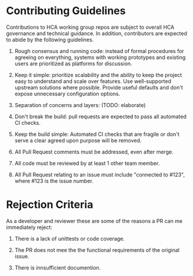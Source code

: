 # Contributing Guidelines
Contributions to HCA working group repos are subject to overall HCA
governance and technical guidance. In addition, contributors are
expected to abide by the following guidelines.

1. Rough consensus and running code: instead of formal procedures for
  agreeing on everything, systems with working prototypes and existing
  users are prioritized as platforms for discussion.

1. Keep it simple: prioritize scalability and the ability to keep the
  project easy to understand and scale over features. Use
  well-supported upstream solutions where possible. Provide useful
  defaults and don't expose unnecessary configuration options.

1. Separation of concerns and layers: (TODO: elaborate)

1. Don't break the build: pull requests are expected to pass all
  automated CI checks.

1. Keep the build simple: Automated CI checks that are fragile or don't
  serve a clear agreed upon purpose will be removed.

1. All Pull Request comments must be addressed, even after merge.

1. All code must be reviewed by at least 1 other team member.

1. All Pull Request relating to an issue must include "connected to 
  #123", where #123 is the issue number.
  
  
# Rejection Criteria
As a developer and reviewer these are some of the reasons a PR can me immediately reject:

1. There is a lack of unittests or code coverage.

1. The PR does not mee the the functional requirements of the original issue.

1. There is innsufficient documention.
